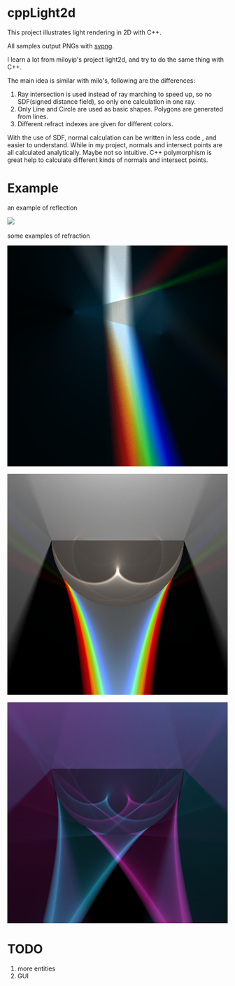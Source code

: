 # cppLight2d

This project illustrates light rendering in 2D with C++.

All samples output PNGs with [svpng](https://github.com/miloyip/svpng).

I learn a lot from miloyip's project light2d, and try to do the same thing with C++.

The main idea is similar with milo's, following are the differences:

1. Ray intersection is used instead of ray marching to speed up, so no SDF(signed distance field), so only one calculation in one ray.
2. Only Line and Circle are used as basic shapes. Polygons are generated from lines.
3. Different refract indexes are given for different colors.

With the use of SDF, normal calculation can be written in less code , and easier to understand. 
While in my project, normals and intersect points are all calculated analytically. Maybe not so intuitive.
C++ polymorphism is great help to calculate different kinds of normals and intersect points.

# Example
an example of reflection

![](reflect.png)

some examples of refraction

![](lesson4-10.png)

![](lesson4-12.png)

![](lesson4-14.png)

# TODO
1. more entities
2. GUI
